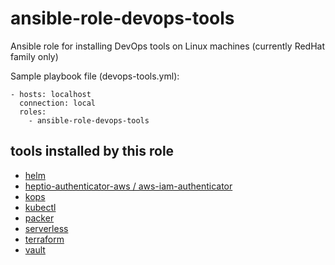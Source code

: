 # ansible-role-devops-tools
Ansible role for installing DevOps tools on Linux machines (currently RedHat family only)

Sample playbook file (devops-tools.yml):

```
- hosts: localhost
  connection: local
  roles:
    - ansible-role-devops-tools
```
## tools installed by this role
- [helm](https://github.com/helm/helm)
- [heptio-authenticator-aws / aws-iam-authenticator](https://github.com/kubernetes-sigs/aws-iam-authenticator)
- [kops](https://github.com/kubernetes/kops)
- [kubectl](https://kubernetes.io/docs/reference/kubectl/kubectl/)
- [packer](https://www.packer.io)
- [serverless](https://serverless.com/framework/)
- [terraform](https://www.terraform.io)
- [vault](https://www.vaultproject.io)

